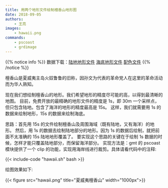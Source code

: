 ```yaml
---
title: 用两个地形文件绘制檀香山地形图
date: 2018-09-05
authors:
    - 王亮
images:
    - hawaii.png
commands:
    - pscoast
    - grdimage
---
```


{{% notice info %}}
数据下载：[陆地地形文件](/example/ex021/hawaii_land_1s.grd)
[海底地形文件](/example/ex021/hawaii_ocean_15s.grd)
[配色文件](/example/ex021/hawaii.cpt)
{{% /notice %}}

檀香山是夏威夷主岛火奴鲁鲁的旧称，因孙文为代表的革命党人在这里的革命活动而为华人熟知。

现在我们想绘制檀香山的地形。我们希望地形的精度尽可能的高，以得到最清晰的地图。
目前，免费开放的最精确的地形文件的精度是 1s，即 30m 一个采样点，但只包含陆地。包含了海洋的地形的精度最高是 15s。
这样，我们就需要用 1s 的数据来绘制地形，15s 的数据来绘制海底。

思路：首先用 15s 的文件绘制檀香山及周围海域（既有陆地，又有海洋）的地形。
然后，用 1s 的数据去绘制陆地部分的地形。因为 1s 的数据后绘制，就把前面不太准确的 15s 陆地地形覆盖了。
要实现这个思路的关键在于绘制 1s 数据的时候，怎样才能只覆盖陆地部分，而保留海洋部分。
实现方法是：gmt 的 pscoast 模块提供了一个 clip 的功能，实现用海岸线进行裁剪。具体请看代码中的注释:

{{< include-code "hawaii.sh" bash >}}

绘图效果如下:

{{< figure src="hawaii.png" title="夏威夷檀香山" width="1000px">}}

